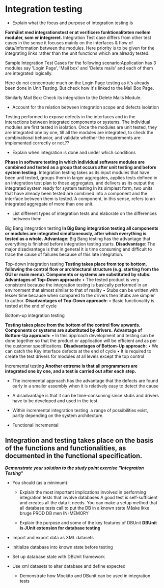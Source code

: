 # Integration testing

- Explain what the focus and purpose of integration testing is

**Formålet med integrationstest er at verificere funktionaliteten mellem moduler, som er integreret.**
Integration Test case differs from other test cases in the sense it focuses mainly on the interfaces & flow of data/information between the modules. Here priority is to be given for the integrating links rather than the unit functions which are already tested.

Sample Integration Test Cases for the following scenario:Application has 3 modules say 'Login Page', 'Mail box' and 'Delete mails' and each of them are integrated logically.

Here do not concentrate much on the Login Page testing as it's already been done in Unit Testing. But check how it's linked to the Mail Box Page.

Similarly Mail Box: Check its integration to the Delete Mails Module.




- Account for the relation between integration scope and defects isolation

Testing performed to expose defects in the interfaces and in the interactions between integrated components or
systems. 
The individual modules are first tested in isolation. Once the modules are unit tested, they are integrated one by one, till all the modules are integrated, to check the combinational behavior, and validate whether the requirements are implemented correctly or not.??



- Explain when integration is done and under which conditions


**Phase in software testing in which individual software modules are combined and tested as a group that occurs after
unit testing and before system testing.**
Integration testing takes as its input modules that have been unit tested, groups them in larger aggregates, applies
tests defined in an integration test plan to those aggregates, and delivers as its output the integrated system ready for
system testing
In its simplest form, two units that have already been tested
are combined into a component and the interface between them is tested. A component, in this sense, refers to an
integrated aggregate of more than one unit.


- List different types of integration tests and elaborate on the differences between them


Big Bang integration testing
**In Big Bang integration testing all components or modules are integrated simultaneously, after which everything is tested as a whole.**
**Advantage**: Big Bang testing has the advantage that everything is finished before integration testing starts.
**Disadvantage**: The major disadvantage is that in general it is time consuming and difficult to trace the cause of failures because of this late integration.

Top-down integration testing
**Testing takes place from top to bottom, following the control flow or architectural structure (e.g. starting from the GUI or main menu). Components or systems are substituted by stubs.**
**Advantages of Top-Down approach:**
	• The tested product is very consistent because the integration testing is basically performed in an environment that almost similar to that of reality
	• Stubs can be written with lesser time because when compared to the drivers then Stubs are simpler to author.
**Disadvantages of Top-Down approach:**
	• Basic functionality is tested at the end of cycle


Bottom-up integration testing

**Testing takes place from the bottom of the control flow upwards. Components or systems are substituted by drivers.**
**Advantage of Bottom-Up approach:**
	• In this approach development and testing can be done together so that the product or application will be efficient and as per the customer specifications.
**Disadvantages of Bottom-Up approach:**
	• We can catch the Key interface defects at the end of cycle
	• It is required to create the test drivers for modules at all levels except the top control


Incremental testing
**Another extreme is that all programmers are integrated one by one, and a test is carried out after each step.**
- The incremental approach has the advantage that the defects are found early in a smaller assembly when it is relatively easy to detect the cause
- A disadvantage is that it can be time-consuming since stubs and drivers have to be developed and used in the test.
- Within incremental integration testing  a range of possibilities exist, partly depending on the system architecture.

- Functional incremental

**Integration and testing takes place on the basis of the functions and functionalities, as documented in the functional specification.**
--- 

**_Demonstrate your solution to the study point exercise "Integration Testing"_**


- You should (as a minimum):

	- Explain the most important implications involved in performing integration tests that involve databases
	 A good test is self-sufficient and creates all the data it needs.
	You can make a setup method that all database tests call to put the DB in a known state
	Måske ikke bruge PROD DB men IN-MEMORY
	
	
	- Explain the purpose and some of the key features of DBUnit
	**DBUnit is JUnit extension for database testing**
 - Import and export data as XML datasets
 - Initialize database into known state before testing
 - Set up database state with DBUnit framework
 - Use xml datasets to alter database and define expected 
	
	
	- Demonstrate how Mockito and DBunit can be used in integration tests
